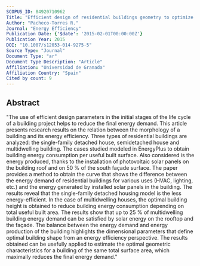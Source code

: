 ```yaml
---
SCOPUS_ID: 84920710962
Title: "Efficient design of residential buildings geometry to optimize photovoltaic energy generation and energy demand in a warm Mediterranean climate"
Author: "Pacheco-Torres R."
Journal: "Energy Efficiency"
Publication Date: {'$date': '2015-02-01T00:00:00Z'}
Publication Year: 2015
DOI: "10.1007/s12053-014-9275-5"
Source Type: "Journal"
Document Type: "ar"
Document Type Description: "Article"
Affiliation: "Universidad de Granada"
Affiliation Country: "Spain"
Cited by count: 9
---
```


## Abstract
"The use of efficient design parameters in the initial stages of the life cycle of a building project helps to reduce the final energy demand. This article presents research results on the relation between the morphology of a building and its energy efficiency. Three types of residential buildings are analyzed: the single-family detached house, semidetached house and multidwelling building. The cases studied modeled in EnergyPlus to obtain building energy consumption per useful built surface. Also considered is the energy produced, thanks to the installation of photovoltaic solar panels on the building roof and on 50 % of the south façade surface. The paper provides a method to obtain the curve that shows the difference between the energy demand of residential buildings for various uses (HVAC, lighting, etc.) and the energy generated by installed solar panels in the building. The results reveal that the single-family detached housing model is the less energy-efficient. In the case of multidwelling houses, the optimal building height is obtained to reduce building energy consumption depending on total useful built area. The results show that up to 25 % of multidwelling building energy demand can be satisfied by solar energy on the rooftop and the façade. The balance between the energy demand and energy production of the building highlights the dimensional parameters that define optimal building shape from an energy efficiency perspective. The results obtained can be usefully applied to estimate the optimal geometric characteristics for a building of the same total surface area, which maximally reduces the final energy demand."
